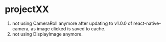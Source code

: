 # projectXX
1. not using CameraRoll anymore after updating to v1.0.0 of react-native-camera, as image clicked is saved to cache.
2. not using DisplayImage anymore.
